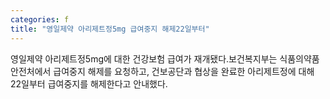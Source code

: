 ```yaml
---
categories: f
title: "영일제약 아리제트정5mg 급여중지 해제22일부터"
---
```

영일제약 아리제트정5mg에 대한 건강보험 급여가 재개됐다.보건복지부는 식품의약품안전처에서 급여중지 해제를 요청하고, 건보공단과 협상을 완료한 아리제트정에 대해 22일부터 급여중지를 해제한다고 안내했다.